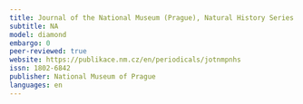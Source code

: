 ```yaml
---
title: Journal of the National Museum (Prague), Natural History Series
subtitle: NA
model: diamond
embargo: 0
peer-reviewed: true
website: https://publikace.nm.cz/en/periodicals/jotnmpnhs
issn: 1802-6842
publisher: National Museum of Prague
languages: en
---
```

